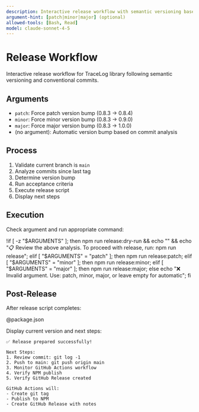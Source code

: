```yaml
---
description: Interactive release workflow with semantic versioning based on conventional commits
argument-hint: [patch|minor|major] (optional)
allowed-tools: [Bash, Read]
model: claude-sonnet-4-5
---
```


# Release Workflow

Interactive release workflow for TraceLog library following semantic versioning and conventional commits.

## Arguments

- `patch`: Force patch version bump (0.8.3 → 0.8.4)
- `minor`: Force minor version bump (0.8.3 → 0.9.0)
- `major`: Force major version bump (0.8.3 → 1.0.0)
- (no argument): Automatic version bump based on commit analysis

## Process

1. Validate current branch is `main`
2. Analyze commits since last tag
3. Determine version bump
4. Run acceptance criteria
5. Execute release script
6. Display next steps

## Execution

Check argument and run appropriate command:

!if [ -z "$ARGUMENTS" ]; then npm run release:dry-run && echo "" && echo "📋 Review the above analysis. To proceed with release, run: npm run release"; elif [ "$ARGUMENTS" = "patch" ]; then npm run release:patch; elif [ "$ARGUMENTS" = "minor" ]; then npm run release:minor; elif [ "$ARGUMENTS" = "major" ]; then npm run release:major; else echo "❌ Invalid argument. Use: patch, minor, major, or leave empty for automatic"; fi

## Post-Release

After release script completes:

@package.json

Display current version and next steps:
```
✅ Release prepared successfully!

Next Steps:
1. Review commit: git log -1
2. Push to main: git push origin main
3. Monitor GitHub Actions workflow
4. Verify NPM publish
5. Verify GitHub Release created

GitHub Actions will:
- Create git tag
- Publish to NPM
- Create GitHub Release with notes
```
